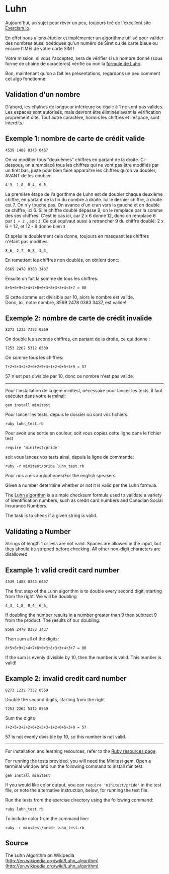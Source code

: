 # Luhn

Aujourd'hui, un sujet pour rèver un peu, toujours tiré de l'excellent site [Exercism.io](https://exercism.io/).  

En effet nous allons étudier et implémenter un algorithme utilisé pour valider des nombres aussi poétiques qu'un numéro 
de Siret ou de carte bleue ou encore l'IMEI de votre carte SIM !  

Votre mission, si vous l'acceptez, sera de vérifier si un nombre donné (sous forme de chaîne de caractères) vérifie ou 
non la [formule de Luhn](https://fr.wikipedia.org/wiki/Formule_de_Luhn).  

Bon, maintenant qu'on a fait les présentations, regardons un peu comment cet algo fonctionne:  

Validation d'un nombre
-----
D'abord, les chaînes de longueur inférieure ou égale à 1 ne sont pas valides. Les espaces sont autorisés, mais devront 
être éliminés avant la vérification proprement dite. Tout autre caractère, hormis les chiffres et l'espace, sont interdits.

## Exemple 1: nombre de carte de crédit valide

```text
4539 1488 0343 6467
```

On va modifier tous "deuxièmes" chiffres en partant de la droite. Ci-dessous, on a remplacé tous les chiffres qui ne vont
 pas être modifiés par un tiret bas, juste pour bien faire apparaître les chiffres qu'on va doubler, AVANT de les doubler.

```text
4_3_ 1_8_ 0_4_ 6_6_
```

La première étape de l'algorithme de Luhn est de doubler chaque deuxième chiffre, en partant de la fin du nombre à droite.
Ici le dernier chiffre, à droite est 7. On n'y touche pas. On avance d'un cran vers la gauche et on double ce chiffre, 
ici 6. Si le chiffre doublé dépasse 9, on le remplace par la somme des ses chiffres. C'est le cas ici, car 2 x 6 donne 12, 
donc on remplace 6 par `1 + 2 `, soit `3`. Ce qui équivaut aussi à retrancher 9 du chiffre doublé: 2 x 6 = 12, et 12 - 9 
donne bien `3`

Et après le doublement cela donne, toujours en masquant les chiffres n'étant pas modifiés:
```text
8_6_ 2_7_ 0_8_ 3_3_
```

En remettant les chiffres non doublés, on obtient donc:
```text
8569 2478 0383 3437
```

Ensuite on fait la somme de tous les chiffres:

```text
8+5+6+9+2+4+7+8+0+3+8+3+3+4+3+7 = 80
```

Si cette somme est divisible par 10, alors le nombre est valide.  
Donc, ici, notre nombre, 8569 2478 0383 3437, est valide!

## Exemple 2: nombre de carte de crédit invalide

```text
8273 1232 7352 0569
```

On double les seconds chiffres, en partant de la droite, ce qui donne :

```text
7253 2262 5312 0539
```

On somme tous les chiffres:

```text
7+2+5+3+2+2+6+2+5+3+1+2+0+5+3+9 = 57
```

57 n'est pas divisible par 10, donc ce nombre n'est pas valide.

* * * *

Pour l'installation de la gem minitest, nécessaire pour lancer les tests, il faut exécuter dans votre terminal:

    gem install minitest
   
Pour lancer les tests, depuis le dossier où sont vos fichiers:

    ruby luhn_test.rb

Pour avoir une sortie en couleur, soit vous copiez cette ligne dans le fichier test

    require 'minitest/pride'
 
 soit vous lancez vos tests ainsi, depuis la ligne de commande:

    ruby -r minitest/pride luhn_test.rb



Pour nos amis anglophones/For the english speakers:  

Given a number determine whether or not it is valid per the Luhn formula.

The [Luhn algorithm](https://en.wikipedia.org/wiki/Luhn_algorithm) is
a simple checksum formula used to validate a variety of identification
numbers, such as credit card numbers and Canadian Social Insurance
Numbers.

The task is to check if a given string is valid.

Validating a Number
------

Strings of length 1 or less are not valid. Spaces are allowed in the input,
but they should be stripped before checking. All other non-digit characters
are disallowed.

## Example 1: valid credit card number

```text
4539 1488 0343 6467
```

The first step of the Luhn algorithm is to double every second digit,
starting from the right. We will be doubling

```text
4_3_ 1_8_ 0_4_ 6_6_
```

If doubling the number results in a number greater than 9 then subtract 9
from the product. The results of our doubling:

```text
8569 2478 0383 3437
```

Then sum all of the digits:

```text
8+5+6+9+2+4+7+8+0+3+8+3+3+4+3+7 = 80
```

If the sum is evenly divisible by 10, then the number is valid. This number is valid!

## Example 2: invalid credit card number

```text
8273 1232 7352 0569
```

Double the second digits, starting from the right

```text
7253 2262 5312 0539
```

Sum the digits

```text
7+2+5+3+2+2+6+2+5+3+1+2+0+5+3+9 = 57
```

57 is not evenly divisible by 10, so this number is not valid.

* * * *

For installation and learning resources, refer to the
[Ruby resources page](http://exercism.io/languages/ruby/resources).

For running the tests provided, you will need the Minitest gem. Open a
terminal window and run the following command to install minitest:

    gem install minitest

If you would like color output, you can `require 'minitest/pride'` in
the test file, or note the alternative instruction, below, for running
the test file.

Run the tests from the exercise directory using the following command:

    ruby luhn_test.rb

To include color from the command line:

    ruby -r minitest/pride luhn_test.rb


## Source

The Luhn Algorithm on Wikipedia [http://en.wikipedia.org/wiki/Luhn_algorithm](http://en.wikipedia.org/wiki/Luhn_algorithm)

